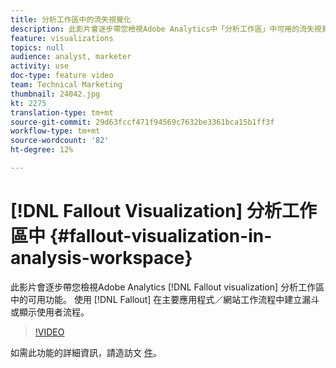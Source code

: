 ```yaml
---
title: 分析工作區中的流失視覺化
description: 此影片會逐步帶您檢視Adobe Analytics中「分析工作區」中可用的流失視覺化。 使用流失來建立漏斗，或在關鍵應用程式／網站工作流程上顯示使用者流程。
feature: visualizations
topics: null
audience: analyst, marketer
activity: use
doc-type: feature video
team: Technical Marketing
thumbnail: 24042.jpg
kt: 2275
translation-type: tm+mt
source-git-commit: 29d63fccf471f94569c7632be3361bca15b1ff3f
workflow-type: tm+mt
source-wordcount: '82'
ht-degree: 12%

---
```



# [!DNL Fallout Visualization] 分析工作區中 {#fallout-visualization-in-analysis-workspace}

此影片會逐步帶您檢視Adobe Analytics [!DNL Fallout visualization] 分析工作區中的可用功能。 使用 [!DNL Fallout] 在主要應用程式／網站工作流程中建立漏斗或顯示使用者流程。

>[!VIDEO](https://video.tv.adobe.com/v/24042/?quality=12)

如需此功能的詳細資訊，請造訪文 [件](https://marketing.adobe.com/resources/help/zh_TW/analytics/analysis-workspace/fallout_flow.html)。